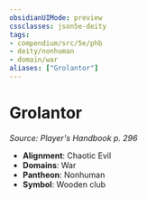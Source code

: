 ```yaml
---
obsidianUIMode: preview
cssclasses: json5e-deity
tags:
- compendium/src/5e/phb
- deity/nonhuman
- domain/war
aliases: ["Grolantor"]
---
```

# Grolantor
*Source: Player's Handbook p. 296* 

- **Alignment**: Chaotic Evil
- **Domains**: War
- **Pantheon**: Nonhuman
- **Symbol**: Wooden club